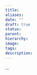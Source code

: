 ```yaml
---
title: 
aliases: 
date: ""
draft: true
status: 
parent: 
hierarchy: 
image: 
tags: 
description:
---
```

...
